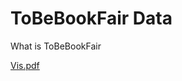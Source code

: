 # ToBeBookFair Data

What is ToBeBookFair

[Vis.pdf](https://github.com/user-attachments/files/15595422/Vis.pdf)

